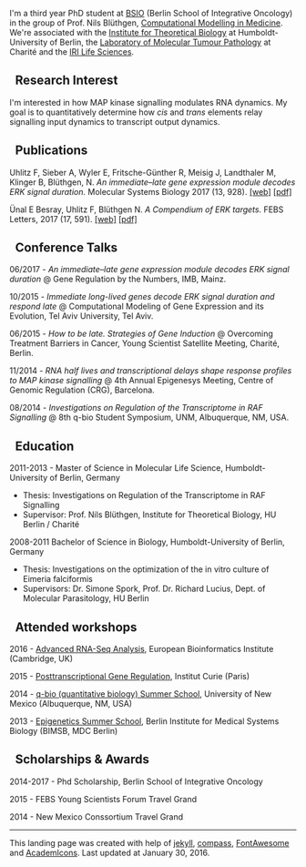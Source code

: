
  
I'm a	third year PhD student at [BSIO](http://bsio-cancerschool.de) (Berlin School of Integrative Oncology) in the group of Prof. Nils Blüthgen, [Computational Modelling in Medicine](http://sys-bio.net/). We're associated with the [Institute for Theoretical Biology](https://itb.biologie.hu-berlin.de/wiki/) at Humboldt-University of Berlin, the [Laboratory of Molecular Tumour Pathology](http://mtp.charite.de/) at Charité and the [IRI Life Sciences](http://www.iri-lifesciences.de/en/home.html).

## <i class="icon ion-erlenmeyer-flask" style="font-size: 20px;"></i>&nbsp; Research Interest

I'm interested in how MAP kinase signalling modulates RNA dynamics. My goal is to quantitatively determine how _cis_ and _trans_ elements relay signalling input dynamics to transcript output dynamics.

## <i class="icon ion-document-text" style="font-size: 20px;"></i>&nbsp; Publications

Uhlitz F, Sieber A, Wyler E, Fritsche-Günther R, Meisig J, Landthaler M, Klinger B, Blüthgen, N. 
_An immediate–late gene expression module decodes ERK signal duration._ Molecular Systems Biology 2017 (13, 928). [[web]](http://msb.embopress.org/content/13/5/928) [[pdf]](http://msb.embopress.org/content/13/5/928.full.pdf)

Ünal E Besray, Uhlitz F, Blüthgen N. 
_A Compendium of ERK targets._ FEBS Letters, 2017 (17, 591). [[web]](http://onlinelibrary.wiley.com/doi/10.1002/1873-3468.12740/full) [[pdf]](http://onlinelibrary.wiley.com/doi/10.1002/1873-3468.12740/epdf)

## <i class="icon ion-chatbubbles" style="font-size: 20px;"></i>&nbsp; Conference Talks

06/2017	- _An immediate–late gene expression module decodes ERK signal duration_ @ Gene Regulation by the Numbers, IMB, Mainz.

10/2015	- _Immediate long-lived genes decode ERK signal duration and respond late_ @ Computational Modeling of Gene Expression and its Evolution, Tel Aviv University, Tel Aviv.

06/2015	- _How to be late. Strategies of Gene Induction_ @ Overcoming Treatment Barriers in Cancer, Young Scientist Satellite Meeting, Charité, Berlin.

11/2014	- _RNA half lives and transcriptional delays shape response profiles to MAP kinase signalling_ @ 4th Annual Epigenesys Meeting, Centre of Genomic Regulation (CRG), Barcelona.

08/2014	- _Investigations on Regulation of the Transcriptome in RAF Signalling_ @ 8th q-bio Student Symposium, UNM, Albuquerque, NM, USA.

## <i class="icon ion-university" style="font-size: 20px;"></i>&nbsp; Education

2011-2013	- Master of Science in Molecular Life Science, Humboldt-University of Berlin, Germany

* Thesis:	Investigations on Regulation of the Transcriptome in RAF Signalling
* Supervisor: Prof. Nils Blüthgen, Institute for Theoretical Biology, HU Berlin / Charité

2008-2011	Bachelor of Science in Biology, Humboldt-University of Berlin, Germany

* Thesis: Investigations on the optimization of the in vitro culture of Eimeria falciformis
* Supervisors: Dr. Simone Spork, Prof. Dr. Richard Lucius, Dept. of Molecular Parasitology, HU Berlin

## <i class="icon ion-settings" style="font-size: 20px;"></i>&nbsp; Attended workshops

2016 - [Advanced RNA-Seq Analysis](https://www.ebi.ac.uk/training/events/2016/advanced-rna-seq-analysis), European Bioinformatics Institute (Cambridge, UK)

2015 - [Posttranscriptional Gene Regulation](http://enseignement.curie.fr/en/content/1st-course-post-transcriptional-gene-regulation-mechanisms-heart-networks-2014), Institut Curie (Paris)

2014 - [q-bio (quantitative biology) Summer School](http://q-bio.org/wiki/The_Eighth_q-bio_Summer_School), University of New Mexico (Albuquerque, NM, USA)

2013 - [Epigenetics Summer School](), Berlin Institute for Medical Systems Biology (BIMSB, MDC Berlin)

## <i class="icon ion-ribbon-b" style="font-size: 20px;"></i>&nbsp; Scholarships & Awards

2014-2017	- Phd Scholarship, Berlin School of Integrative Oncology

2015 - FEBS Young Scientists Forum Travel Grand

2014 - New Mexico Conssortium Travel Grand

---

This landing page was created with help of [jekyll](http://jekyllrb.com/), [compass](https://github.com/excentris/compass), [FontAwesome](https://fortawesome.github.io/Font-Awesome/) and [AcademIcons](https://jpswalsh.github.io/academicons/). Last updated at January 30, 2016.


